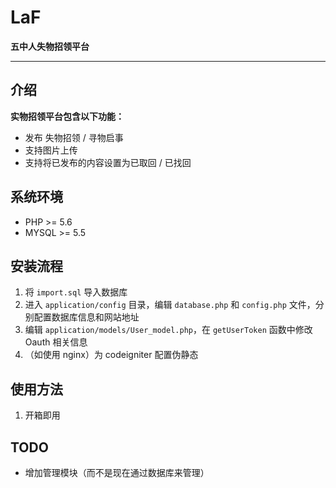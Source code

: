 # LaF
**五中人失物招领平台**

------
## 介绍

**实物招领平台包含以下功能：**

* 发布 失物招领 / 寻物启事
* 支持图片上传
* 支持将已发布的内容设置为已取回 / 已找回


## 系统环境

* PHP >= 5.6
* MYSQL >= 5.5


## 安装流程

 1. 将 `import.sql` 导入数据库
 2. 进入 `application/config` 目录，编辑 `database.php` 和 `config.php` 文件，分别配置数据库信息和网站地址
 3. 编辑 `application/models/User_model.php`，在 `getUserToken` 函数中修改 Oauth 相关信息
 3. （如使用 nginx）为 codeigniter 配置伪静态


## 使用方法
1. 开箱即用


## TODO

 - 增加管理模块（而不是现在通过数据库来管理）
